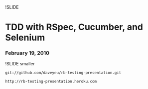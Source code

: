 !SLIDE

# TDD with RSpec, Cucumber, and Selenium #

### February 19, 2010 ###

!SLIDE smaller

    git://github.com/daveyeu/rb-testing-presentation.git

    http://rb-testing-presentation.heroku.com


